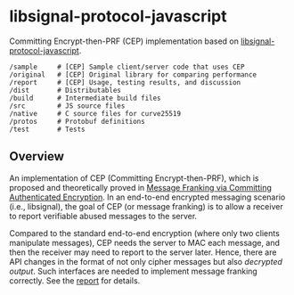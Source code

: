 # libsignal-protocol-javascript

Committing Encrypt-then-PRF (CEP) implementation based on 
[libsignal-protocol-javascript](https://github.com/signalapp/libsignal-protocol-javascript).

```
/sample     # [CEP] Sample client/server code that uses CEP
/original   # [CEP] Original library for comparing performance
/report     # [CEP] Usage, testing results, and discussion
/dist       # Distributables
/build      # Intermediate build files
/src        # JS source files
/native     # C source files for curve25519
/protos     # Protobuf definitions
/test       # Tests
```

## Overview
An implementation of CEP (Committing Encrypt-then-PRF), 
which is proposed and theoretically proved in 
[Message Franking via Committing Authenticated Encryption](https://eprint.iacr.org/2017/664).
In an end-to-end encrypted messaging scenario (i.e., libsignal),
the goal of CEP (or message franking) is to allow 
a receiver to report verifiable abused messages to the server.

Compared to the standard end-to-end encryption
(where only two clients manipulate messages),
CEP needs the server to MAC each message,
and then the receiver may need to report to the server later.
Hence, there are API changes in the format of not only cipher messages
but also *decrypted output*.
Such interfaces are needed to implement message franking correctly.
See the 
[report](https://github.com/RippleLeaf/libsignal-protocol-javascript/blob/master/report/cep.pdf)
for details.
